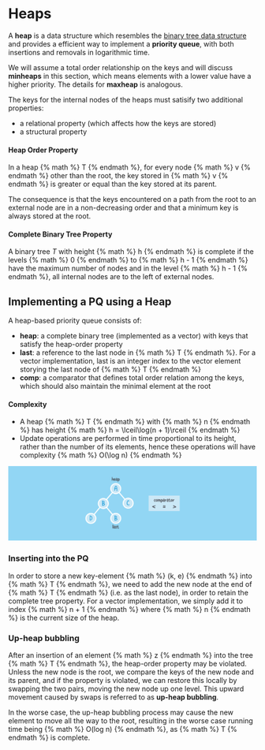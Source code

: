 # Heaps

A **heap** is a data structure which resembles the [binary tree data structure](../Trees/binary-trees.md) and provides a efficient way to implement a **priority queue**, with both insertions and removals in logarithmic time.

We will assume a total order relationship on the keys and will discuss **minheaps** in this section, which means elements with a lower value have a higher priority. The details for **maxheap** is analogous.

The keys for the internal nodes of the heaps must satisify two additional properties:
- a relational property (which affects how the keys are stored)
- a structural property

#### Heap Order Property
In a heap {% math %} T {% endmath %}, for every node {% math %} v {% endmath %} other than the root, the key stored in {% math %} v {% endmath %} is greater or equal than the key stored at its parent.

The consequence is that the keys encountered on a path from the root to an external node are in a non-decreasing order and that a minimum key is always stored at the root.

#### Complete Binary Tree Property
A binary tree *T* with height {% math %} h {% endmath %} is complete if the levels {% math %} 0 {% endmath %} to {% math %} h - 1 {% endmath %} have the maximum number of nodes and in the level {% math %} h - 1 {% endmath %}, all internal nodes are to the left of external nodes.

## Implementing a PQ using a Heap
A heap-based priority queue consists of:
- **heap**: a complete binary tree (implemented as a vector) with keys that satisfy the heap-order property
- **last**: a reference to the last node in {% math %} T {% endmath %}. For a vector implementation, last is an integer index to the vector element storying the last node of {% math %} T {% endmath %}
- **comp**: a comparator that defines total order relation among the keys, which should also maintain the minimal element at the root

#### Complexity
- A heap {% math %} T {% endmath %} with {% math %} n {% endmath %} has height {% math %} h = \lceil\log(n + 1)\rceil {% endmath %}
- Update operations are performed in time proportional to its height, rather than the number of its elements, hence these operations will have complexity {% math %} O(\log n) {% endmath %}

![Heap](assets/heap-wide.png)

### Inserting into the PQ
In order to store a new key-element {% math %} (k, e) {% endmath %} into {% math %} T {% endmath %}, we need to add the new node at the end of {% math %} T {% endmath %} (i.e. as the last node), in order to retain the complete tree property. For a vector implementation, we simply add it to index {% math %} n + 1 {% endmath %} where {% math %} n {% endmath %} is the current size of the heap.

### Up-heap bubbling
After an insertion of an element {% math %} z {% endmath %} into the tree {% math %} T {% endmath %}, the heap-order property may be violated. Unless the new node is the root, we compare the keys of the new node and its parent, and if the property is violated, we can restore this locally by swapping the two pairs, moving the new node up one level. This upward movement caused by swaps is referred to as **up-heap bubbling**.

In the worse case, the up-heap bubbling process may cause the new element to move all the way to the root, resulting in the worse case running time being {% math %} O(log n) {% endmath %}, as {% math %} T {% endmath %} is complete.